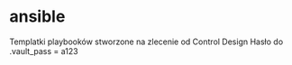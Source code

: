 # ansible

Templatki playbooków stworzone na zlecenie od Control Design
Hasło do .vault_pass = a123
